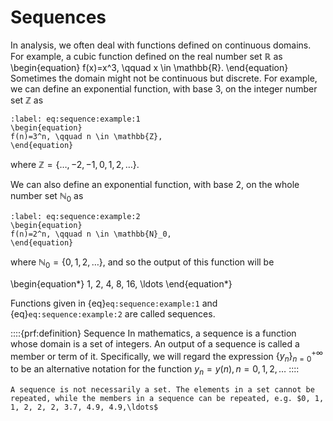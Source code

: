 # Sequences

In analysis, we often deal with functions defined on continuous domains. For example, a cubic function defined on the real number set $\mathbb{R}$ as 
\begin{equation}
f(x)=x^3, \qquad x \in \mathbb{R}.
\end{equation}
Sometimes the domain might not be continuous but discrete. For example, we can define an exponential  function, with base $3$, on the integer number set $\mathbb{Z}$ as

```{math}
:label: eq:sequence:example:1
\begin{equation}
f(n)=3^n, \qquad n \in \mathbb{Z},
\end{equation}
```
where $\mathbb{Z}=\{\ldots,-2,-1,0,1,2,\ldots\}$. 

We can also define an exponential function, with base $2$, on the whole number set $\mathbb{N}_0$ as

```{math}
:label: eq:sequence:example:2
\begin{equation}
f(n)=2^n, \qquad n \in \mathbb{N}_0,
\end{equation}
```

where $\mathbb{N}_0=\{0,1,2,\ldots\}$, and so the output of this function will be 

\begin{equation*}
1, 2, 4, 8, 16, \ldots
\end{equation*}

Functions given in {eq}`eq:sequence:example:1` and {eq}`eq:sequence:example:2` are called sequences.

::::{prf:definition} Sequence
In mathematics, a sequence is a function whose domain is a set of integers. An output of a sequence is called a member or term of it. 
Specifically, we will regard the expression $\{y_n\}_{n=0}^{+\infty}$ to be an alternative notation for the function $y_n=y(n), n=0,1,2,\ldots$
::::

```{Note}
A sequence is not necessarily a set. The elements in a set cannot be repeated, while the members in a sequence can be repeated, e.g. $0, 1, 1, 2, 2, 2, 3.7, 4.9, 4.9,\ldots$
```
